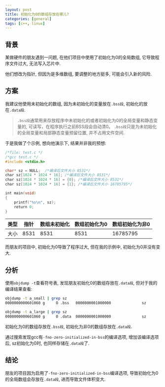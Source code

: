 ```yaml
---
layout: post
title: 初始化为0的数组存放在哪儿?
categories: [general]
tags: [c++, linux]
---
```


## 背景

某做硬件的朋友遇到一问题, 在他们项目中使用了初始化为0的全局数组, 它导致程序文件过大, 无法写入芯片中.

他们想改为指针, 但因为是多维数组, 要调整的地方挺多, 可能会引入新的风险.

## 方案

我建议他使用未初始化的数组, 因为未初始化的变量放在`.bss段`, 初始化的放在`.data段`. 

> `.bss段`通常用来存放程序中未初始化的或者初始化为0的全局变量和静态变量的, 可读写，在程序执行之前BSS段会自动清0。
> `.bss段`只是为未初始化的全局变量和局部静态变量预留位置, 并不占用文件空间.

于是我做了个示例, 想向他演示下, 结果并非我的预想:

```c
/*file: test.c */
/*gcc test.c */
#include <stdio.h>

char* sz = NULL;  /*编译后文件大小 8531*/
char sz[1024 * 1024 * 16]; /*编译后文件大小 8531*/
char sz[1024 * 1024 * 16] = {0}; /*编译后文件大小 8531*/
char sz[1024 * 1024 * 16] = {1}; /*编译后文件大小 16785795*/ 

int main(void)
{
    printf("%s\n", sz); 
    return 0;
}
```

|类型 | 指针 | 数组未初始化 | 数组初始化为0 | 数组初始化为非0|
|--   | --  | --          | --           | --           |
|大小 | 8531 | 8531       | 8531         | 16785795|

而朋友的项目中, 初始化为0导致了程序过大, 但在我的示例中, 初始化为0并没有变大.

## 分析

使用`objdump -t`查看符号表, 发现朋友初始化0的数组存放在`.data段`, 但对于我的编译结果查看: 

```bash
objdump -t a_small | grep sz
0000000000601060 g     O .bss   0000000001000000              sz

objdump -t a_large | grep sz
0000000000601060 g     O .data  0000000001000000              sz
```

初始化为0的数组存放在`.bss段`, 初始化为非0的数组存放在`.data段`.

通过搜索发现gcc有`-fno-zero-initialized-in-bss`的编译选项, 增加该编译选项后, sz初始化为0时, 也同样存储在`.data段`了.

## 结论

朋友的项目因为启用了`-fno-zero-initialized-in-bss`编译选项, 导致初始化为0的全局数组会存放在`.data段`, 进而导致文件体积变大.


